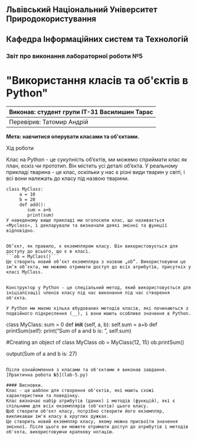 ## Львівський Національний Університет Природокористування
## Кафедра Інформаційних систем та Технологій



### Звіт про виконання лабораторної роботи №5
# "Використання класів та об'єктів в Python"



| Виконав: студент групи ІТ-31 Василишин Тарас |
|----------------------------------------------|
| Перевірив: Татомир Андрій                    |


**Мета: навчитися оперувати класами та об'єктами.**


Хід роботи

Клас на Python - це сукупність об’єктів, ми можемо сприймати клас як план, ескіз чи прототип. Він містить усі деталі об’єкта.
У реальному прикладі тварина - це клас, оскільки у нас є різні види тварин у світі, і всі вони належать до класу під назвою тварини.
```
class MyClass: 
     a = 10 
     b = 20    
     def add(): 
        sum = a+b 
        print(sum)
У наведеному вище прикладі ми оголосили клас, що називається «Myclass», і декларували та визначали деякі змінні та функції відповідно.


Об’єкт, як правило, є екземпляром класу. Він використовується для доступу до всього, що є в класі.
```ob = MyClass()```
Це створить новий об’єкт екземпляра з назвою „ob”. Використовуючи це ім’я об’єкта, ми можемо отримати доступ до всіх атрибутів, присутніх у класі MyClass.


Конструктор у Python - це спеціальний метод, який використовується для ініціалізації членів класу під час виконання під час створення об'єкта.

У Python ми маємо кілька вбудованих методів класів, які починаються з подвійного підкреслення (__), і вони мають особливе значення в Python.
```
class MyClass:
 sum = 0
  def __init__ (self, a, b): 
    self.sum = a+b 
  def printSum(self): print(“Sum of a and b is: ”, self.sum) 
  
  #Creating an object of class MyClass 
  ob = MyClass(12, 15) 
  ob.printSum()
  
  output(Sum of a and b is: 27)
  
```

Після ознайомлення з класами та об'єктами я виконав завдання. [Практична робота №5](lab-5.py)

#### Висновки.
Клас - це шаблон для створення об'єктів, які мають схожі характеристики та поведінку.
Клас визначає набір атрибутів (даних) і методів (функцій), які є спільними для всіх екземплярів (об'єктів) цього класу.
Щоб створити об'єкт класу, потрібно створити його екземпляр, викликавши ім'я класу в круглих дужках.
Це створить новий екземпляр класу, якому можна присвоїти значення змінної. Після цього ви можете отримати доступ до атрибутів і методів об'єкта, використовуючи крапкову нотацію.

